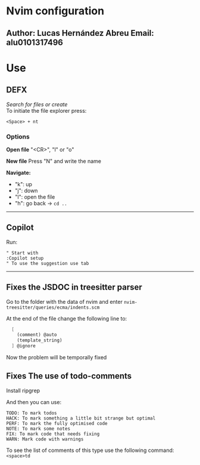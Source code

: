 # Nvim configuration
**Author:** Lucas Hernández Abreu
**Email:** alu0101317496
----

# Use

## DEFX
*Search for files or create*
<br>
To initiate the file explorer press:
```vim
<Space> + nt
```
### Options
**Open file**
"\<CR\>", "l" or "o"

**New file**
Press "N" and write the name

**Navigate:**
- "k": up
- "j": down
- "l": open the file
- "h": go back -> `cd ..`


----

## Copilot

Run:
```vim
" Start with
:Copilot setup
" To use the suggestion use tab
```

----

## Fixes the JSDOC in treesitter parser

Go to the folder with the data of nvim and enter `nvim-treesitter/queries/ecma/indents.scm`

At the end of the file change the following line to:
```scm
  [
    (comment) @auto 
    (template_string)
  ] @ignore
```

Now the problem will be temporally fixed

## Fixes The use of todo-comments

Install ripgrep

And then you can use:
```
TODO: To mark todos
HACK: To mark something a little bit strange but optimal
PERF: To mark the fully optimised code
NOTE: To mark some notes
FIX: To mark code that needs fixing
WARN: Mark code with warnings
```

To see the list of comments of this type use the following command:
`<space>td`
